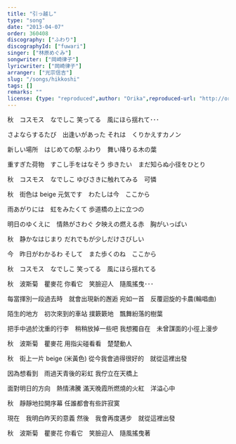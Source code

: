 ```yaml
---
title: "引っ越し"
type: "song"
date: "2013-04-07"
order: 360408
discography: ["ふわり"]
discographyId: ["fuwari"]
singer: ["林原めぐみ"]
songwriter: ["岡崎律子"]
lyricwriter: ["岡崎律子"]
arranger: ["光宗信吉"]
slug: "/songs/hikkoshi"
tags: []
remarks: ""
license: {type: "reproduced",author: "Orika",reproduced-url: "http://orikamushi.myweb.hinet.net",reproduced-website: "織歌蟲"}
---
```


秋　コスモス　なでしこ 
笑ってる　風にほら揺れて･･･ 

さよならするたび　出逢いがあった 
それは　くりかえすカノン 

新しい場所　はじめての駅 
ふわり　舞い降りる木の葉 

重すぎた荷物　すこし手をはなそう 
歩きたい　まだ知らぬ小径をひとり 

秋　コスモス　なでしこ 
ゆびさきに触れてみる　可憐 

秋　街色は beige 
元気です　わたしは今　ここから 

雨あがりには　虹をみたくて 
歩道橋の上に立つの 

明日のゆくえに　情熱がさわぐ 
夕映えの燃える赤　胸がいっぱい 

秋　静かなはじまり 
だれでもが少しだけさびしい 

今　昨日がわかるわ 
そして　また歩くのね　ここから 

秋　コスモス　なでしこ 
笑ってる　風にほら揺れてる

<!-- 翻译 -->

秋　波斯菊　瞿麥花
你看它　笑臉迎人　隨風搖曳･･･ 

每當揮別一段過去時　就會出現新的邂逅
宛如一首　反覆迴旋的卡農(輪唱曲)

陌生的地方　初次來到的車站
撲簌簌地　飄舞紛落的樹葉

把手中過於沈重的行李　稍稍放掉一些吧
我想獨自在　未曾謀面的小徑上漫步

秋　波斯菊　瞿麥花
用指尖碰看看　楚楚動人

秋　街上一片 beige (米黃色)
從今我會過得很好的　就從這裡出發

因為想看到　雨過天青後的彩虹
我佇立在天橋上

面對明日的方向　熱情沸騰
滿天晚霞所燃燒的火紅　洋溢心中

秋　靜靜地拉開序幕
任誰都會有些許寂寞

現在　我明白昨天的意義
然後　我會再度邁步　就從這裡出發

秋　波斯菊　瞿麥花
你看它　笑臉迎人　隨風搖曳著
